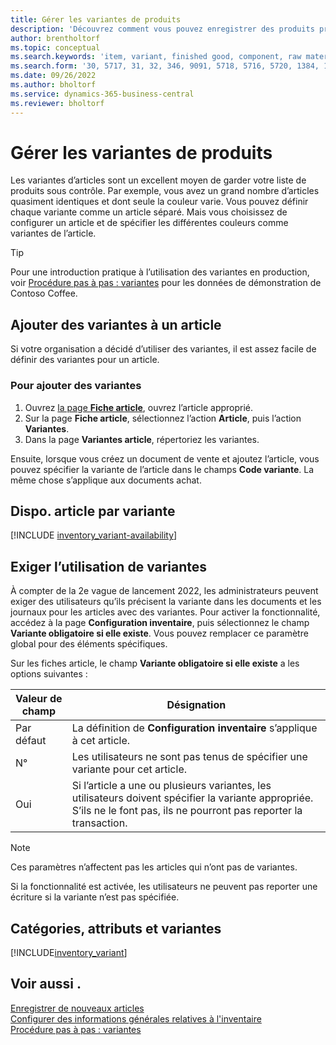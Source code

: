 ```yaml
---
title: Gérer les variantes de produits
description: 'Découvrez comment vous pouvez enregistrer des produits presque identiques, mais dont la couleur, la taille ou le matériau varient en tant que variantes d’articles.'
author: brentholtorf
ms.topic: conceptual
ms.search.keywords: 'item, variant, finished good, component, raw material, assembly item, item substitution'
ms.search.form: '30, 5717, 31, 32, 346, 9091, 5718, 5716, 5720, 1384, 1383, 35, 5404, 1378, 5719'
ms.date: 09/26/2022
ms.author: bholtorf
ms.service: dynamics-365-business-central
ms.reviewer: bholtorf
---
```

# <a name="manage-product-variants"></a>Gérer les variantes de produits

Les variantes d’articles sont un excellent moyen de garder votre liste de produits sous contrôle. Par exemple, vous avez un grand nombre d’articles quasiment identiques et dont seule la couleur varie. Vous pouvez définir chaque variante comme un article séparé. Mais vous choisissez de configurer un article et de spécifier les différentes couleurs comme variantes de l’article.  

> [!TIP]
> Pour une introduction pratique à l’utilisation des variantes en production, voir [Procédure pas à pas : variantes](contoso-coffee/manufacturing/variants.md) pour les données de démonstration de Contoso Coffee.  

## <a name="add-variants-to-an-item"></a>Ajouter des variantes à un article

Si votre organisation a décidé d’utiliser des variantes, il est assez facile de définir des variantes pour un article.  

### <a name="to-add-variants"></a>Pour ajouter des variantes

1. Ouvrez [la page **Fiche article**](https://businesscentral.dynamics.com/?page=31), ouvrez l’article approprié.  
2. Sur la page **Fiche article**, sélectionnez l’action **Article**, puis l’action **Variantes**.  
3. Dans la page **Variantes article**, répertoriez les variantes.  

Ensuite, lorsque vous créez un document de vente et ajoutez l’article, vous pouvez spécifier la variante de l’article dans le champs **Code variante**. La même chose s’applique aux documents achat.  

## <a name="item-availability-by-variant"></a>Dispo. article par variante

[!INCLUDE [inventory_variant-availability](includes/inventory_variant-availability.md)]

## <a name="require-use-of-variants"></a>Exiger l’utilisation de variantes

À compter de la 2e vague de lancement 2022, les administrateurs peuvent exiger des utilisateurs qu’ils précisent la variante dans les documents et les journaux pour les articles avec des variantes. Pour activer la fonctionnalité, accédez à la page **Configuration inventaire**, puis sélectionnez le champ **Variante obligatoire si elle existe**. Vous pouvez remplacer ce paramètre global pour des éléments spécifiques.  

Sur les fiches article, le champ **Variante obligatoire si elle existe** a les options suivantes :

|Valeur de champ |Désignation|
|---------|----|
|Par défaut| La définition de **Configuration inventaire** s’applique à cet article.|
|N°| Les utilisateurs ne sont pas tenus de spécifier une variante pour cet article.|
|Oui| Si l’article a une ou plusieurs variantes, les utilisateurs doivent spécifier la variante appropriée. S’ils ne le font pas, ils ne pourront pas reporter la transaction.|

> [!NOTE]
> Ces paramètres n’affectent pas les articles qui n’ont pas de variantes.

Si la fonctionnalité est activée, les utilisateurs ne peuvent pas reporter une écriture si la variante n’est pas spécifiée.

## <a name="categories-attributes-and-variants"></a>Catégories, attributs et variantes

[!INCLUDE[inventory_variant](includes/inventory_variant.md)]

## <a name="see-also"></a>Voir aussi .

[Enregistrer de nouveaux articles](inventory-how-register-new-items.md)  
[Configurer des informations générales relatives à l'inventaire](inventory-how-setup-general.md)  
[Procédure pas à pas : variantes](contoso-coffee/manufacturing/variants.md)  
